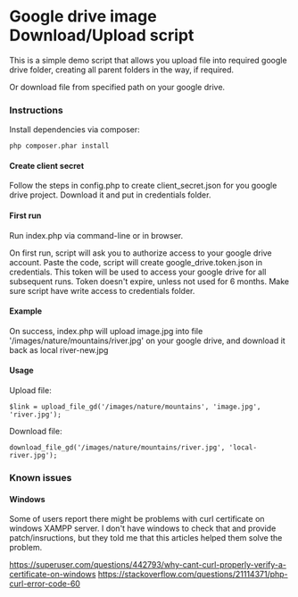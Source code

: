 <h1> Google drive image Download/Upload script </h1>

This is a simple demo script that allows you upload file into required google drive folder,
creating all parent folders in the way, if required.

Or download file from specified path on your google drive.

<h3> Instructions </h3>

Install dependencies via composer:

	php composer.phar install

<h4> Create client secret </h4>

Follow the steps in config.php to create client_secret.json for you google drive project.
Download it and put in credentials folder.

<h4> First run </h4>

Run index.php via command-line or in browser. 

On first run, script will ask you to authorize access to your google drive account.
Paste the code, script will create google_drive.token.json in credentials.
This token will be used to access your google drive for all subsequent runs.
Token doesn't expire, unless not used for 6 months.
Make sure script have write access to credentials folder.

<h4> Example </h4>

On success, index.php will upload image.jpg into file '/images/nature/mountains/river.jpg' on your google drive,
and download it back as local river-new.jpg


<h4> Usage </h4>

Upload file:

	$link = upload_file_gd('/images/nature/mountains', 'image.jpg', 'river.jpg');

Download file:

	download_file_gd('/images/nature/mountains/river.jpg', 'local-river.jpg');

<h3> Known issues </h3>
<h4> Windows </h4>
Some of users report there might be problems with curl certificate on windows XAMPP server.
I don't have windows to check that and provide patch/insructions, but they told me that this articles helped them solve the problem.

https://superuser.com/questions/442793/why-cant-curl-properly-verify-a-certificate-on-windows
https://stackoverflow.com/questions/21114371/php-curl-error-code-60
